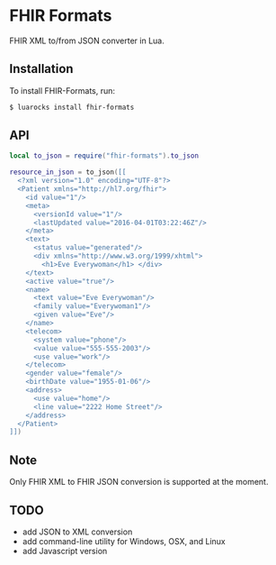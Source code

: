 # FHIR Formats
FHIR XML to/from JSON converter in Lua.

## Installation
To install FHIR-Formats, run:
```sh
$ luarocks install fhir-formats
```

## API
```lua
local to_json = require("fhir-formats").to_json

resource_in_json = to_json([[
  <?xml version="1.0" encoding="UTF-8"?>
  <Patient xmlns="http://hl7.org/fhir">
    <id value="1"/>
    <meta>
      <versionId value="1"/>
      <lastUpdated value="2016-04-01T03:22:46Z"/>
    </meta>
    <text>
      <status value="generated"/>
      <div xmlns="http://www.w3.org/1999/xhtml"> 
        <h1>Eve Everywoman</h1> </div>
    </text>
    <active value="true"/>
    <name>
      <text value="Eve Everywoman"/>
      <family value="Everywoman1"/>
      <given value="Eve"/>
    </name>
    <telecom>
      <system value="phone"/>
      <value value="555-555-2003"/>
      <use value="work"/>
    </telecom>
    <gender value="female"/>
    <birthDate value="1955-01-06"/>
    <address>
      <use value="home"/>
      <line value="2222 Home Street"/>
    </address>
  </Patient>
]])

```


## Note

Only FHIR XML to FHIR JSON conversion is supported at the moment.

## TODO

* add JSON to XML conversion
* add command-line utility for Windows, OSX, and Linux
* add Javascript version
